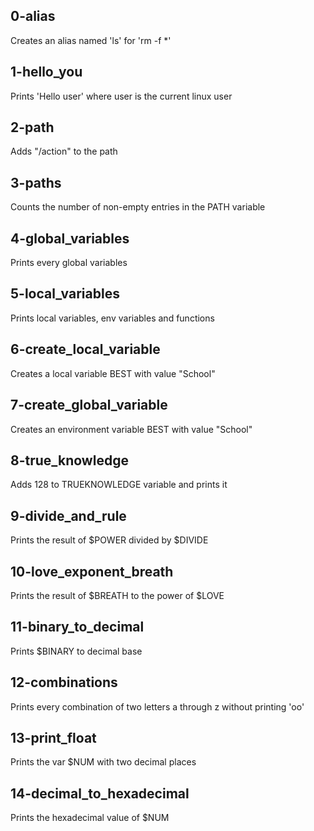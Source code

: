 ## 0-alias
Creates an alias named 'ls' for 'rm -f *'

## 1-hello_you
Prints 'Hello user' where user is the current linux user

## 2-path
Adds "/action" to the path

## 3-paths
Counts the number of non-empty entries in the PATH variable

## 4-global_variables
Prints every global variables

## 5-local_variables
Prints local variables, env variables and functions

## 6-create_local_variable
Creates a local variable BEST with value "School"

## 7-create_global_variable
Creates an environment variable BEST with value "School"

## 8-true_knowledge
Adds 128 to TRUEKNOWLEDGE variable and prints it

## 9-divide_and_rule
Prints the result of $POWER divided by $DIVIDE

## 10-love_exponent_breath
Prints the result of $BREATH to the power of $LOVE

## 11-binary_to_decimal
Prints $BINARY to decimal base

## 12-combinations
Prints every combination of two letters a through z without printing 'oo'

## 13-print_float
Prints the var $NUM with two decimal places

## 14-decimal_to_hexadecimal
Prints the hexadecimal value of $NUM

